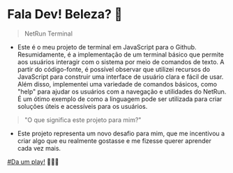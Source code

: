 # Fala Dev! Beleza? 🤙
> NetRun Terminal 

- Este é o meu projeto de terminal em JavaScript para o Github. Resumidamente, é a implementação de um terminal básico que permite aos usuários interagir com o sistema por meio de comandos de texto.
A partir do código-fonte, é possível observar que utilizei recursos do JavaScript para construir uma interface de usuário clara e fácil de usar. Além disso, implementei uma variedade de comandos básicos, como "help" para ajudar os usuários com a navegação e utilidades do NetRun.
É um ótimo exemplo de como a linguagem pode ser utilizada para criar soluções úteis e acessíveis para os usuários.

> "O que significa este projeto para mim?"

- Este projeto representa um novo desafio para mim, que me incentivou a criar algo que eu realmente gostasse e me fizesse querer aprender cada vez mais.

[#Da um play!](https://noskine.github.io/NetRun.Dev/) 🧑🏻‍💻
